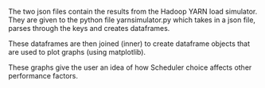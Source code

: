 The two json files contain the results from the Hadoop YARN load simulator.
They are given to the python file yarnsimulator.py which
takes in a json file, parses through the keys and creates dataframes.

These dataframes are then joined (inner) to create dataframe
objects that are used to plot graphs (using matplotlib). 

These graphs give the user an idea of how Scheduler choice affects
other performance factors.